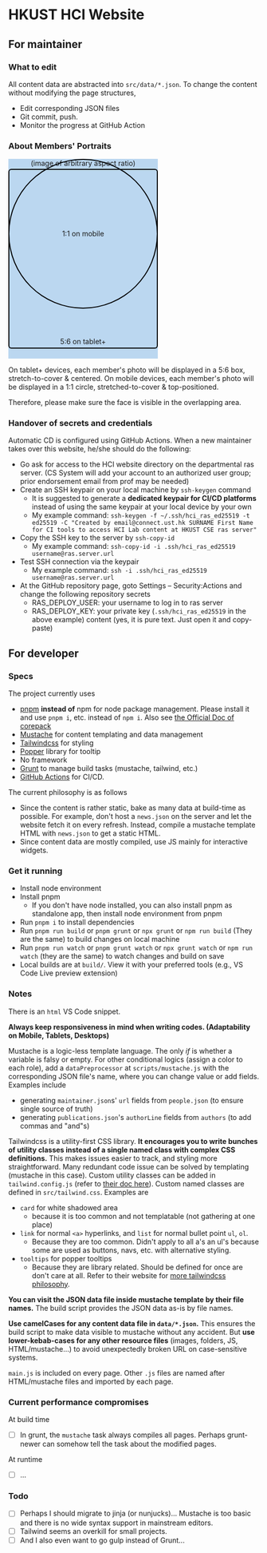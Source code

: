# HKUST HCI Website

## For maintainer

### What to edit

All content data are abstracted into `src/data/*.json`.
To change the content without modifying the page structures,

* Edit corresponding JSON files
* Git commit, push.
* Monitor the progress at GitHub Action

### About Members' Portraits

<div style="width:300px;height:400px;text-align:center;background:#bbd7f0;position:relative">
(image of arbitrary aspect ratio)
<div style="width:300px;height:360px;line-height:calc(720px - 200%);box-shadow:inset 0 0 0 2px black;position:absolute;top:50%;transform:translate(0,-50%);border-radius:6px">5:6 on tablet+</div>
<div style="width:300px;height:300px;line-height:300px;box-shadow:inset 0 0 0 2px black;position:absolute;top:0;border-radius:9999px">1:1 on mobile</div>
</div>

On tablet+ devices, each member's photo will be displayed in a 5:6 box, stretch-to-cover & centered.
On mobile devices, each member's photo will be displayed in a 1:1 circle, stretched-to-cover & top-positioned.

Therefore, please make sure the face is visible in the overlapping area.

### Handover of secrets and credentials

Automatic CD is configured using GitHub Actions.
When a new maintainer takes over this website, he/she should do the following:
* Go ask for access to the HCI website directory on the departmental ras server. (CS System will add your account to an authorized user group; prior endorsement email from prof may be needed)
* Create an SSH keypair on your local machine by `ssh-keygen` command
  * It is suggested to generate a **dedicated keypair for CI/CD platforms** instead of using the same keypair at your local device by your own
  * My example command: `ssh-keygen -f ~/.ssh/hci_ras_ed25519 -t ed25519 -C "Created by email@connect.ust.hk SURNAME First Name for CI tools to access HCI Lab content at HKUST CSE ras server"`
* Copy the SSH key to the server by `ssh-copy-id`
  * My example command: `ssh-copy-id -i .ssh/hci_ras_ed25519 username@ras.server.url`
* Test SSH connection via the keypair
  * My example command: `ssh -i .ssh/hci_ras_ed25519 username@ras.server.url`
* At the GitHub repository page, goto Settings – Security:Actions and change the following repository secrets
  * RAS_DEPLOY_USER: your username to log in to ras server
  * RAS_DEPLOY_KEY: your private key (`.ssh/hci_ras_ed25519` in the above example) content (yes, it is pure text. Just open it and copy-paste)

## For developer

### Specs

The project currently uses
* [pnpm](https://pnpm.io/) **instead of** npm for node package management. Please install it and use `pnpm i`, etc. instead of `npm i`. Also see [the Official Doc of corepack](https://nodejs.org/api/corepack.html)
* [Mustache](https://github.com/janl/mustache.js) for content templating and data management
* [Tailwindcss](https://tailwindcss.com/docs) for styling
* [Popper](https://popper.js.org/) library for tooltip
* No framework
* [Grunt](https://gruntjs.com/) to manage build tasks (mustache, tailwind, etc.)
* [GitHub Actions](https://docs.github.com/cn/actions/quickstart) for CI/CD.

The current philosophy is as follows
* Since the content is rather static, bake as many data at build-time as possible.
For example, don't host a `news.json` on the server and let the website fetch it on every refresh.
Instead, compile a mustache template HTML with `news.json` to get a static HTML.
* Since content data are mostly compiled, use JS mainly for interactive widgets.

### Get it running

* Install node environment
* Install pnpm
  * If you don't have node installed, you can also install pnpm as standalone app, then install node environment from pnpm
* Run `pnpm i` to install dependencies
* Run `pnpm run build` or `pnpm grunt` or `npx grunt` or `npm run build` (They are the same) to build changes on local machine
* Run `pnpm run watch` or `pnpm grunt watch` or `npx grunt watch` or `npm run watch` (they are the same) to watch changes and build on save
* Local builds are at `build/`. View it with your preferred tools (e.g., VS Code Live preview extension)

### Notes

There is an `html` VS Code snippet.

**Always keep responsiveness in mind when writing codes. (Adaptability on Mobile, Tablets, Desktops)**

Mustache is a logic-less template language. The only *if* is whether a variable is falsy or empty.
For other conditional logics (assign a color to each role),
add a `dataPreprocessor` at `scripts/mustache.js` with the corresponding JSON file's name,
where you can change value or add fields.
Examples include
* generating `maintainer.json`s' `url` fields from `people.json` (to ensure single source of truth)
* generating `publications.json`'s `authorLine` fields from `authors` (to add commas and "and"s)

Tailwindcss is a utility-first CSS library.
**It encourages you to write bunches of utility classes instead of a single named class with complex CSS definitions.**
This makes issues easier to track, and styling more straightforward.
Many redundant code issue can be solved by templating (mustache in this case).
Custom utility classes can be added in `tailwind.config.js` (refer to [their doc here](https://tailwindcss.com/docs/adding-custom-styles)).
Custom named classes are defined in `src/tailwind.css`.
Examples are
* `card` for white shadowed area
  * because it is too common and not templatable (not gathering at one place)
* `link` for normal `<a>` hyperlinks, and `list` for normal bullet point `ul`, `ol`.
  * Because they are too common. Didn't apply to all a's an ul's because some are used as buttons, navs, etc. with alternative styling.
* `tooltips` for popper tooltips
  * Because they are library related. Should be defined for once are don't care at all.
Refer to their website for [more tailwindcss philosophy](https://tailwindcss.com/docs/utility-first).

**You can visit the JSON data file inside mustache template by their file names.**
The build script provides the JSON data as-is by file names.

**Use camelCases for any content data file in `data/*.json`.**
This ensures the build script to make data visible to mustache without any accident.
But **use lower-kebab-cases for any other resource files** (images, folders, JS, HTML/mustache...) to avoid unexpectedly broken URL on case-sensitive systems.

`main.js` is included on every page. Other `.js` files are named after HTML/mustache files and imported by each page.

### Current performance compromises

At build time
- [ ] In grunt, the `mustache` task always compiles all pages. Perhaps grunt-newer can somehow tell the task about the modified pages.

At runtime
- [ ] ...

### Todo

- [ ] Perhaps I should migrate to jinja (or nunjucks)... Mustache is too basic and there is no wide syntax support in mainstream editors.
- [ ] Tailwind seems an overkill for small projects.
- [ ] And I also even want to go gulp instead of Grunt... 